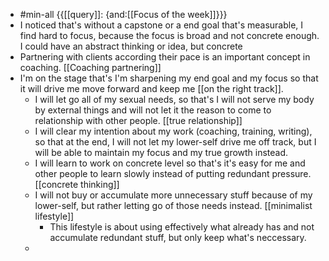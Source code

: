- #min-all {{[[query]]: {and:[[Focus of the week]]}}}
- I noticed that's without a capstone or a end goal that's measurable, I find hard to focus, because the focus is broad and not concrete enough. I could have an abstract thinking or idea, but concrete 
- Partnering with clients according their pace is an important concept in coaching. [[Coaching partnering]]
- I'm on the stage that's I'm sharpening my end goal and my focus so that it will drive me move forward and keep me [[on the right track]]. 
    - I will let go all of my sexual needs, so that's I will not serve my body by external things and will not let it the reason to come to relationship with other people. [[true relationship]]
    - I will clear my intention about my work (coaching, training, writing), so that at the end, I will not let my lower-self drive me off track, but I will be able to maintain my focus and my true growth instead. 
    - I will learn to work on concrete level so that's it's easy for me and other people to learn slowly instead of putting redundant pressure. [[concrete thinking]]
    - I will not buy or accumulate more unnecessary stuff because of my lower-self, but rather letting go of those needs instead. [[minimalist lifestyle]]
        - This lifestyle is about using effectively what already has and not accumulate redundant stuff, but only keep what's neccessary.
    - 
